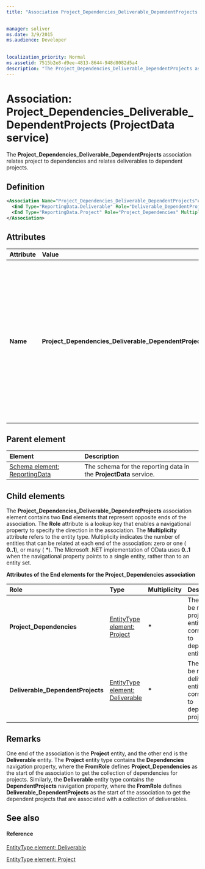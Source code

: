 ```yaml
---
title: "Association Project_Dependencies_Deliverable_DependentProjects (ProjectData service)"

 
manager: soliver
ms.date: 3/9/2015
ms.audience: Developer
 
 
localization_priority: Normal
ms.assetid: 7515b2e8-d9ee-4813-8644-948d8082d5a4
description: "The Project_Dependencies_Deliverable_DependentProjects association relates project to dependencies and relates deliverables to dependent projects."
---
```


# Association: Project_Dependencies_Deliverable_DependentProjects (ProjectData service)

The **Project_Dependencies_Deliverable_DependentProjects** association relates project to dependencies and relates deliverables to dependent projects. 
  
## Definition

```XML
<Association Name="Project_Dependencies_Deliverable_DependentProjects">
  <End Type="ReportingData.Deliverable" Role="Deliverable_DependentProjects" Multiplicity="*" />
  <End Type="ReportingData.Project" Role="Project_Dependencies" Multiplicity="*" />
</Association>
```

## Attributes

|**Attribute**|**Value**|**Description**|
|:-----|:-----|:-----|
|**Name** <br/> |**Project_Dependencies_Deliverable_DependentProjects** <br/> |Identifies the entity types and the navigation properties that form the two-way association for projects and deliverables. In the first half of the name, **Project** is the entity type and **Dependencies** is the navigation property. In the second half of the name, **Deliverable** is the entity type and **DependentProject** is the navigation property.  <br/> |
   
## Parent element

|**Element**|**Description**|
|:-----|:-----|
|[Schema element: ReportingData](schema-reportingdata-projectdata-service.md) <br/> |The schema for the reporting data in the **ProjectData** service.  <br/> |
   
## Child elements

The **Project_Dependencies_Deliverable_DependentProjects** association element contains two **End** elements that represent opposite ends of the association. The **Role** attribute is a lookup key that enables a navigational property to specify the direction in the association. The **Multiplicity** attribute refers to the entity type. Multiplicity indicates the number of entities that can be related at each end of the association: zero or one ( **0..1**), or many ( **\***). The Microsoft .NET implementation of OData uses **0..1** when the navigational property points to a single entity, rather than to an entity set. 
  
**Attributes of the End elements for the Project_Dependencies association**

|**Role**|**Type**|**Multiplicity**|**Description**|
|:-----|:-----|:-----|:-----|
|**Project_Dependencies** <br/> |[EntityType element: Project](entitytype-project-projectdata-service.md) <br/> |**\*** <br/> |There can be many project entities that correspond to dependency entities.  <br/> |
|**Deliverable_DependentProjects** <br/> |[EntityType element: Deliverable](entitytype-deliverable-projectdata-service.md) <br/> |**\*** <br/> |There can be many deliverable entities that correspond to dependent projects.  <br/> |
   
## Remarks

One end of the association is the **Project** entity, and the other end is the **Deliverable** entity. The **Project** entity type contains the **Dependencies** navigation property, where the **FromRole** defines **Project_Dependencies** as the start of the association to get the collection of dependencies for projects. Similarly, the **Deliverable** entity type contains the **DependentProjects** navigation property, where the **FromRole** defines **Deliverable_DependentProjects** as the start of the association to get the dependent projects that are associated with a collection of deliverables. 
  
## See also

#### Reference

[EntityType element: Deliverable](entitytype-deliverable-projectdata-service.md)
  
[EntityType element: Project](entitytype-project-projectdata-service.md)


